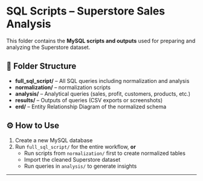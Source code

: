 # SQL Scripts – Superstore Sales Analysis

This folder contains the **MySQL scripts and outputs** used for preparing and analyzing the Superstore dataset.

## 📂 Folder Structure
- **full_sql_script/** – All SQL queries including normalization and analysis
- **normalization/** – normalization scripts  
- **analysis/** – Analytical queries (sales, profit, customers, products, etc.)  
- **results/** – Outputs of queries (CSV exports or screenshots)  
- **erd/** – Entity Relationship Diagram of the normalized schema  

## ⚙️ How to Use
1. Create a new MySQL database  
2. Run `full_sql_script/` for the entire workflow, **or**  
   - Run scripts from `normalization/` first to create normalized tables  
   - Import the cleaned Superstore dataset  
   - Run queries in `analysis/` to generate insights  

---
